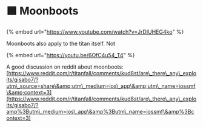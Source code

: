 # 🟩 Moonboots

{% embed url="https://www.youtube.com/watch?v=JrDIUHEG4ko" %}

Moonboots also apply to the titan itself. Not

{% embed url="https://youtu.be/6OfC4u54_T4" %}

A good discussion on reddit about moonboots: [https://www.reddit.com/r/titanfall/comments/kud8st/are\_there\_any\_exploits/gisabo7/?utm\_source=share\&amp;utm\_medium=ios\_app\&amp;utm\_name=iossmf\&amp;context=3](https://www.reddit.com/r/titanfall/comments/kud8st/are\_there\_any\_exploits/gisabo7/?amp%3Butm\_medium=ios\_app\&amp%3Butm\_name=iossmf\&amp%3Bcontext=3)
